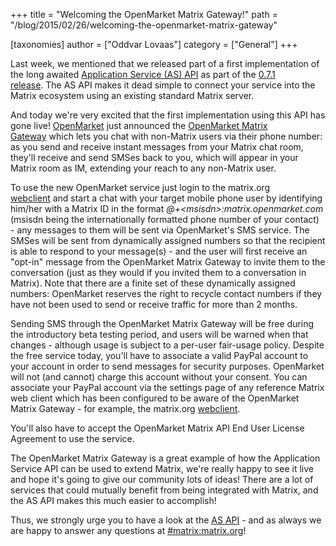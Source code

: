 +++
title = "Welcoming the OpenMarket Matrix Gateway!"
path = "/blog/2015/02/26/welcoming-the-openmarket-matrix-gateway"

[taxonomies]
author = ["Oddvar Lovaas"]
category = ["General"]
+++

Last week, we mentioned that we released part of a first implementation of the long awaited <a title="Application Service (AS) API" href="http://matrix.org/docs/spec/#application-service-api">Application Service (AS) API</a> as part of the <a title="Synapse 0.7.1 released – with Application Service API" href="http://matrix.org/blog/2015/02/19/synapse-0-7-1-released-with-application-service-api/">0.7.1 release</a>. The AS API makes it dead simple to connect your service into the Matrix ecosystem using an existing standard Matrix server.

And today we're very excited that the first implementation using this API has gone live! <a title="OpenMarket" href="http://openmarket.com">OpenMarket</a> just announced the <a title="OpenMarket Matrix Gateway" href="http://www.openmarket.com/matrix/">OpenMarket Matrix Gateway</a> which lets you chat with non-Matrix users via their phone number: as you send and receive instant messages from your Matrix chat room, they'll receive and send SMSes back to you, which will appear in your Matrix room as IM, extending your reach to any non-Matrix user.

To use the new OpenMarket service just login to the matrix.org <a title="webclient" href="/beta/">webclient</a> and start a chat with your target mobile phone user by identifying him/her with a Matrix ID in the format <em>@+&lt;msisdn&gt;:matrix.openmarket.com</em> (msisdn being the internationally formatted phone number of your contact) - any messages to them will be sent via OpenMarket's SMS service. The SMSes will be sent from dynamically assigned numbers so that the recipient is able to respond to your message(s) - and the user will first receive an "opt-in" message from the OpenMarket Matrix Gateway to invite them to the conversation (just as they would if you invited them to a conversation in Matrix). Note that there are a finite set of these dynamically assigned numbers: OpenMarket reserves the right to recycle contact numbers if they have not been used to send or receive traffic for more than 2 months.

Sending SMS through the OpenMarket Matrix Gateway will be free during the introductory beta testing period, and users will be warned when that changes - although usage is subject to a per-user fair-usage policy. Despite the free service today, you'll have to associate a valid PayPal account to your account in order to send messages for security purposes. OpenMarket will not (and cannot) charge this account without your consent. You can associate your PayPal account via the settings page of any reference Matrix web client which has been configured to be aware of the OpenMarket Matrix Gateway - for example, the matrix.org <a title="webclient" href="/beta/#/settings">webclient</a>.

You'll also have to accept the OpenMarket Matrix API End User License Agreement to use the service.

The OpenMarket Matrix Gateway is a great example of how the Application Service API can be used to extend Matrix, we're really happy to see it live and hope it's going to give our community lots of ideas! There are a lot of services that could mutually benefit from being integrated with Matrix, and the AS API makes this much easier to accomplish!

Thus, we strongly urge you to have a look at the <a title="AS API" href="http://matrix.org/docs/spec/#application-service-api">AS API</a> - and as always we are happy to answer any questions at <a title="#matrix:matrix.org" href="/beta/#/room/#matrix:matrix.org">#matrix:matrix.org</a>!

